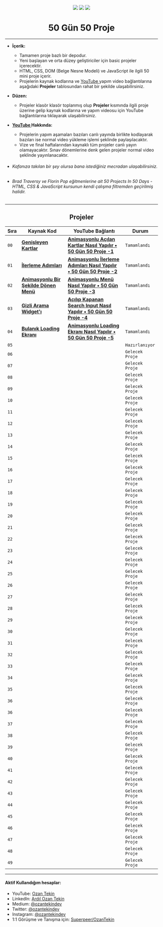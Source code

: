 <div align= "center">
<img  src="https://skillicons.dev/icons?i=html" /> <img  src="https://skillicons.dev/icons?i=css" /> <img  src="https://skillicons.dev/icons?i=js" /> 
<h1>50 Gün 50 Proje</h1>
</div>

<hr/>

- <b> İçerik: </b>
  - Tamamen proje bazlı bir depodur.
  - Yeni başlayan ve orta düzey geliştiriciler için basic projeler içerecektir.
  - HTML, CSS, DOM (Belge Nesne Modeli) ve JavaScript ile ilgili 50 mini proje içerir.
  - Projelerin kaynak kodlarına ve <a href="https://www.youtube.com/channel/UC86HNI5ZoebM7zqAVQt6ouw"> YouTube </a> yapım video bağlantılarına aşağıdaki <b>Projeler</b> tablosundan rahat bir şekilde ulaşabilirsiniz.
- <b> Düzen: </b>
  - Projeler klasör klasör toplanmış olup <b> Projeler </b> kısmında ilgili proje üzerine gelip kaynak kodlarına ve yapım videosu için YouTube bağlantılarına tıklayarak ulaşabilirsiniz.
- <b> <a href="https://www.youtube.com/channel/UC86HNI5ZoebM7zqAVQt6ouw"> YouTube </a> Hakkında: </b>
  - Projelerin yapım aşamaları bazıları canlı yayında birlikte kodlayarak bazıları ise normal video yükleme işlemi şeklinde paylaşılacaktır.
  - Vize ve final haftalarından kaynaklı tüm projeler canlı yayın olamayacaktır. Sınav dönemlerine denk gelen projeler normal video şeklinde yayınlanacaktır.
- ###### Kafanıza takılan bir şey olursa bana istediğiniz mecradan ulaşabilirsiniz.

- ###### Brad Traversy ve Florin Pop eğitmenlerine ait 50 Projects In 50 Days - HTML, CSS & JavaScript kursunun kendi çalışma filtremden geçirilmiş halidir.

<hr/>

<h2 align="center"> Projeler </h2>

| Sıra | Kaynak Kod                                                                                                                          | YouTube Bağlantı                                                                                                                      | Durum           |
| ---- | ----------------------------------------------------------------------------------------------------------------------------------- | ------------------------------------------------------------------------------------------------------------------------------------- | --------------- |
| `00` | **[Genişleyen Kartlar](https://github.com/ozantekin/50Days50Projects/tree/main/Projects/01_Genisleyen_Kartlar)**                    | **[Animasyonlu Açılan Kartlar Nasıl Yapılır • 50 Gün 50 Proje -1](https://youtu.be/32sSSksKbCE)**                                     | `Tamamlandı`    |
| `01` | **[İlerleme Adımları](https://github.com/ozantekin/50Days50Projects/tree/main/Projects/02_Ilerleme_Adimlari)**                      | **[Animasyonlu İlerleme Adımları Nasıl Yapılır • 50 Gün 50 Proje -2](https://youtu.be/YhbVCjdjOO0)**                                  | `Tamamlandı`    |
| `02` | **[Animasyonlu Bir Şekilde Dönen Menü](https://github.com/ozantekin/50Days50Projects/tree/main/Projects/03_Donen_Menu_Animasyonu)** | **[Animasyonlu Menü Nasıl Yapılır • 50 Gün 50 Proje -3](https://youtu.be/T3Gc3exJNBQ)**                                               | `Tamamlandı`    |
| `03` | **[Gizli Arama Widget'ı](https://github.com/ozantekin/50Days50Projects/tree/main/Projects/04_Gizli_Arama_Widget)**                  | **[Açılıp Kapanan Search Input Nasıl Yapılır • 50 Gün 50 Proje -4](https://youtu.be/Sn7F42jnCzU)**                                    | `Tamamlandı`    |
| `04` | **[Bulanık Loading Ekranı](https://github.com/ozantekin/50Days50Projects/tree/main/Projects/05_Bulanik_Loading_Ekrani)**            | **[Animasyonlu Loading Ekranı Nasıl Yapılır • 50 Gün 50 Proje -5](https://www.youtube.com/watch?v=r5twXB71bDg&ab_channel=OzanTekin)** | `Tamamlandı`    |
| `05` | **[]()**                                                                                                                            | **[]()**                                                                                                                              | `Hazırlanıyor`  |
| `06` | **[]()**                                                                                                                            | **[]()**                                                                                                                              | `Gelecek Proje` |
| `07` | **[]()**                                                                                                                            | **[]()**                                                                                                                              | `Gelecek Proje` |
| `08` | **[]()**                                                                                                                            | **[]()**                                                                                                                              | `Gelecek Proje` |
| `09` | **[]()**                                                                                                                            | **[]()**                                                                                                                              | `Gelecek Proje` |
| `10` | **[]()**                                                                                                                            | **[]()**                                                                                                                              | `Gelecek Proje` |
| `11` | **[]()**                                                                                                                            | **[]()**                                                                                                                              | `Gelecek Proje` |
| `12` | **[]()**                                                                                                                            | **[]()**                                                                                                                              | `Gelecek Proje` |
| `13` | **[]()**                                                                                                                            | **[]()**                                                                                                                              | `Gelecek Proje` |
| `14` | **[]()**                                                                                                                            | **[]()**                                                                                                                              | `Gelecek Proje` |
| `15` | **[]()**                                                                                                                            | **[]()**                                                                                                                              | `Gelecek Proje` |
| `16` | **[]()**                                                                                                                            | **[]()**                                                                                                                              | `Gelecek Proje` |
| `17` | **[]()**                                                                                                                            | **[]()**                                                                                                                              | `Gelecek Proje` |
| `18` | **[]()**                                                                                                                            | **[]()**                                                                                                                              | `Gelecek Proje` |
| `19` | **[]()**                                                                                                                            | **[]()**                                                                                                                              | `Gelecek Proje` |
| `20` | **[]()**                                                                                                                            | **[]()**                                                                                                                              | `Gelecek Proje` |
| `21` | **[]()**                                                                                                                            | **[]()**                                                                                                                              | `Gelecek Proje` |
| `22` | **[]()**                                                                                                                            | **[]()**                                                                                                                              | `Gelecek Proje` |
| `23` | **[]()**                                                                                                                            | **[]()**                                                                                                                              | `Gelecek Proje` |
| `24` | **[]()**                                                                                                                            | **[]()**                                                                                                                              | `Gelecek Proje` |
| `25` | **[]()**                                                                                                                            | **[]()**                                                                                                                              | `Gelecek Proje` |
| `26` | **[]()**                                                                                                                            | **[]()**                                                                                                                              | `Gelecek Proje` |
| `27` | **[]()**                                                                                                                            | **[]()**                                                                                                                              | `Gelecek Proje` |
| `28` | **[]()**                                                                                                                            | **[]()**                                                                                                                              | `Gelecek Proje` |
| `29` | **[]()**                                                                                                                            | **[]()**                                                                                                                              | `Gelecek Proje` |
| `30` | **[]()**                                                                                                                            | **[]()**                                                                                                                              | `Gelecek Proje` |
| `31` | **[]()**                                                                                                                            | **[]()**                                                                                                                              | `Gelecek Proje` |
| `32` | **[]()**                                                                                                                            | **[]()**                                                                                                                              | `Gelecek Proje` |
| `33` | **[]()**                                                                                                                            | **[]()**                                                                                                                              | `Gelecek Proje` |
| `34` | **[]()**                                                                                                                            | **[]()**                                                                                                                              | `Gelecek Proje` |
| `35` | **[]()**                                                                                                                            | **[]()**                                                                                                                              | `Gelecek Proje` |
| `36` | **[]()**                                                                                                                            | **[]()**                                                                                                                              | `Gelecek Proje` |
| `36` | **[]()**                                                                                                                            | **[]()**                                                                                                                              | `Gelecek Proje` |
| `37` | **[]()**                                                                                                                            | **[]()**                                                                                                                              | `Gelecek Proje` |
| `38` | **[]()**                                                                                                                            | **[]()**                                                                                                                              | `Gelecek Proje` |
| `39` | **[]()**                                                                                                                            | **[]()**                                                                                                                              | `Gelecek Proje` |
| `40` | **[]()**                                                                                                                            | **[]()**                                                                                                                              | `Gelecek Proje` |
| `41` | **[]()**                                                                                                                            | **[]()**                                                                                                                              | `Gelecek Proje` |
| `42` | **[]()**                                                                                                                            | **[]()**                                                                                                                              | `Gelecek Proje` |
| `43` | **[]()**                                                                                                                            | **[]()**                                                                                                                              | `Gelecek Proje` |
| `44` | **[]()**                                                                                                                            | **[]()**                                                                                                                              | `Gelecek Proje` |
| `45` | **[]()**                                                                                                                            | **[]()**                                                                                                                              | `Gelecek Proje` |
| `46` | **[]()**                                                                                                                            | **[]()**                                                                                                                              | `Gelecek Proje` |
| `47` | **[]()**                                                                                                                            | **[]()**                                                                                                                              | `Gelecek Proje` |
| `48` | **[]()**                                                                                                                            | **[]()**                                                                                                                              | `Gelecek Proje` |
| `49` | **[]()**                                                                                                                            | **[]()**                                                                                                                              | `Gelecek Proje` |

<hr/>

<h4> Aktif Kullandığım hesaplar:</h4>

- YouTube: <a href="https://www.youtube.com/c/OzanTekin">Ozan Tekin</a>
- LinkedIn: <a href="https://www.linkedin.com/in/ardilozantekin/">Ardıl Ozan Tekin</a>
- Medium: <a href="https://medium.com/@ozantekindev">@ozantekindev</a>
- Twitter: <a href="https://twitter.com/ozantekindev">@ozantekindev</a>
- Instagram: <a href="https://www.instagram.com/ozantekindev/">@ozantekindev</a>
- 1:1 Görüşme ve Tanışma için: <a href="https://superpeer.com/ozantekin">Superpeer/OzanTekin</a>
